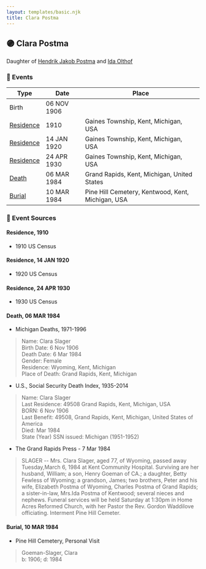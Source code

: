 ```yaml
---
layout: templates/basic.njk
title: Clara Postma
---
```

## 🟣 Clara Postma

Daughter of [Hendrik Jakob Postma](/people/3/31727152) and [Ida Olthof](/people/6/60020862)

### 📆 Events

Type | Date | Place
------ | ------ | ------
Birth | 06 NOV 1906 |
[Residence](#event-97958fd9-35bf-4a66-9631-0b8859f0a83a) | 1910 | Gaines Township, Kent, Michigan, USA
[Residence](#event-afff0b55-ba73-4687-a987-a1bd46f3e65d) | 14 JAN 1920 | Gaines Township, Kent, Michigan, USA
[Residence](#event-4f173a3e-7aa0-4362-8170-4fcd78cc249a) | 24 APR 1930 | Gaines Township, Kent, Michigan, USA
[Death](#event-d461de8b-3679-4d4d-a098-e5ab9bae9c56) | 06 MAR 1984 | Grand Rapids, Kent, Michigan, United States
[Burial](#event-289b03e1-30cc-49e9-86e8-39aea84d3429) | 10 MAR 1984 | Pine Hill Cemetery, Kentwood, Kent, Michigan, USA

### 📰 Event Sources

#### <a id="event-97958fd9-35bf-4a66-9631-0b8859f0a83a"></a> Residence, 1910
* 1910 US Census

#### <a id="event-afff0b55-ba73-4687-a987-a1bd46f3e65d"></a> Residence, 14 JAN 1920
* 1920 US Census

#### <a id="event-4f173a3e-7aa0-4362-8170-4fcd78cc249a"></a> Residence, 24 APR 1930
* 1930 US Census

#### <a id="event-d461de8b-3679-4d4d-a098-e5ab9bae9c56"></a> Death, 06 MAR 1984
* Michigan Deaths, 1971-1996
>   
  > Name:  Clara Slager  
  > Birth Date: 6 Nov 1906  
  > Death Date: 6 Mar 1984  
  > Gender: Female  
  > Residence: Wyoming, Kent, Michigan  
  > Place of Death: Grand Rapids, Kent, Michigan
* U.S., Social Security Death Index, 1935-2014
>   
  > Name: Clara Slager  
  > Last Residence: 49508 Grand Rapids, Kent, Michigan, USA  
  > BORN: 6 Nov 1906  
  > Last Benefit: 49508, Grand Rapids, Kent, Michigan, United States of America  
  > Died: Mar 1984  
  > State (Year) SSN issued: Michigan (1951-1952)
* The Grand Rapids Press  - 7 Mar 1984
>   
  > SLAGER -- Mrs. Clara Slager, aged 77, of Wyoming, passed away Tuesday,March 6, 1984 at Kent Community Hospital. Surviving are her husband, William; a son, Henry Goeman of CA.; a daughter, Betty Fewless of Wyoming; a grandson, James; two brothers, Peter and his wife, Elizabeth Postma of Wyoming, Charles Postma of Grand Rapids; a sister-in-law, Mrs.Ida Postma of Kentwood; several nieces and nephews. Funeral services will be held Saturday at 1:30pm in Home Acres Reformed Church, with her Pastor the Rev. Gordon Waddilove officiating. Interment Pine Hill Cemeter.

#### <a id="event-289b03e1-30cc-49e9-86e8-39aea84d3429"></a> Burial, 10 MAR 1984
* Pine Hill Cemetery, Personal Visit
>   
  > Goeman-Slager, Clara  
  > b: 1906; d: 1984
